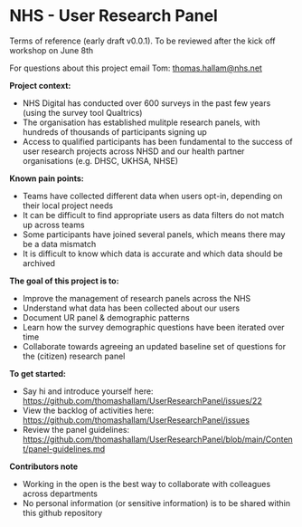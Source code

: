 # NHS - User Research Panel

Terms of reference (early draft v0.0.1). To be reviewed after the kick off workshop on June 8th

For questions about this project email Tom: thomas.hallam@nhs.net

**Project context:**
- NHS Digital has conducted over 600 surveys in the past few years (using the survey tool Qualtrics)
- The organisation has established mulitple research panels, with hundreds of thousands of participants signing up
- Access to qualified participants has been fundamental to the success of user research projects across NHSD and our health partner organisations (e.g. DHSC, UKHSA, NHSE)


**Known pain points:**
- Teams have collected different data when users opt-in, depending on their local project needs
- It can be difficult to find appropriate users as data filters do not match up across teams
- Some participants have joined several panels, which means there may be a data mismatch
- It is difficult to know which data is accurate and which data should be archived

**The goal of this project is to:**
- Improve the management of research panels across the NHS
- Understand what data has been collected about our users 
- Document UR panel & demographic patterns
- Learn how the survey demographic questions have been iterated over time
- Collaborate towards agreeing an updated baseline set of questions for the (citizen) research panel 


**To get started:**
- Say hi and introduce yourself here: https://github.com/thomashallam/UserResearchPanel/issues/22
- View the backlog of activities here: https://github.com/thomashallam/UserResearchPanel/issues
- Review the panel guidelines: https://github.com/thomashallam/UserResearchPanel/blob/main/Content/panel-guidelines.md

**Contributors note** 
- Working in the open is the best way to collaborate with colleagues across departments
- No personal information (or sensitive information) is to be shared within this github repository 
